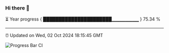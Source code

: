 ### Hi there 👋

⏳ Year progress { ██████████████████████▁▁▁▁▁▁▁▁ } 75.34 %

---

⏰ Updated on Wed, 02 Oct 2024 18:15:45 GMT

![Progress Bar CI](https://github.com/code-lakshay/GitHub-Actions-Demo/workflows/Progress%20Bar%20CI/badge.svg)
